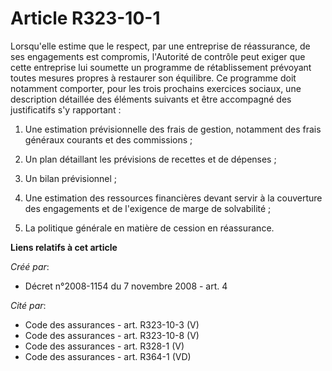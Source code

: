 # Article R323-10-1

Lorsqu'elle estime que le respect, par une entreprise de réassurance, de ses engagements est compromis, l'Autorité de
contrôle peut exiger que cette entreprise lui soumette un programme de rétablissement prévoyant toutes mesures propres à
restaurer son équilibre. Ce programme doit notamment comporter, pour les trois prochains exercices sociaux, une description
détaillée des éléments suivants et être accompagné des justificatifs s'y rapportant : 

1. Une estimation prévisionnelle des frais de gestion, notamment des frais généraux courants et des commissions ; 

2. Un plan détaillant les prévisions de recettes et de dépenses ; 

3. Un bilan prévisionnel ; 

4. Une estimation des ressources financières devant servir à la couverture des engagements et de l'exigence de marge de
solvabilité ; 

5. La politique générale en matière de cession en réassurance.

**Liens relatifs à cet article**

_Créé par_:

  - Décret n°2008-1154 du 7 novembre 2008 - art. 4

_Cité par_:

  - Code des assurances - art. R323-10-3 (V)
  - Code des assurances - art. R323-10-8 (V)
  - Code des assurances - art. R328-1 (V)
  - Code des assurances - art. R364-1 (VD)

